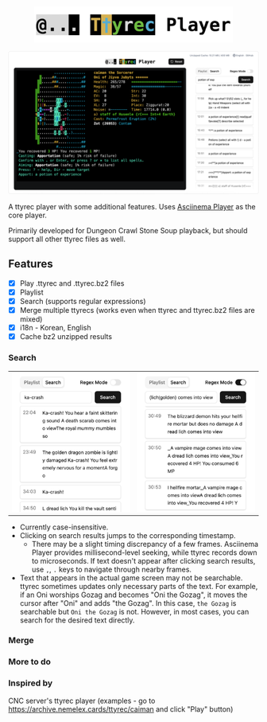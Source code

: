 <p align="center">
  <picture>
    <source media="(prefers-color-scheme: dark)" srcset="./logo-dark.png" />
    <source media="(prefers-color-scheme: light)" srcset="./logo-light.png" />
    <img width="400" alt="Ttyrec Player" src="./logo-light.png" />
  </picture>
</p>

<div align="center">
  <img src="./screenshot.png" alt="Ttyrec Player" />
</div>

A ttyrec player with some additional features. Uses [Asciinema Player](https://github.com/asciinema/asciinema-player) as the core player.

Primarily developed for Dungeon Crawl Stone Soup playback, but should support all other ttyrec files as well.

## Features

- [x] Play .ttyrec and .ttyrec.bz2 files
- [x] Playlist
- [x] Search (supports regular expressions)
- [x] Merge multiple ttyrecs (works even when ttyrec and ttyrec.bz2 files are mixed)
- [x] i18n - Korean, English
- [x] Cache bz2 unzipped results

### Search

<table border="0">
  <tr>
    <td>
      <img src="./search.png" alt="Search" />
    </td>
    <td>
      <img src="./search-regex.png" alt="Search" />
    </td>
  </tr>
</table>

- Currently case-insensitive.
- Clicking on search results jumps to the corresponding timestamp.
  - There may be a slight timing discrepancy of a few frames. Asciinema Player provides millisecond-level seeking, while ttyrec records down to microseconds. If text doesn't appear after clicking search results, use `,`, `.` keys to navigate through nearby frames.
- Text that appears in the actual game screen may not be searchable. ttyrec sometimes updates only necessary parts of the text. For example, if an Oni worships Gozag and becomes "Oni the Gozag", it moves the cursor after "Oni" and adds "the Gozag". In this case, `the Gozag` is searchable but `Oni the Gozag` is not. However, in most cases, you can search for the desired text directly.

### Merge

### More to do

### Inspired by

CNC server's ttyrec player (examples - go to https://archive.nemelex.cards/ttyrec/caiman and click "Play" button)
